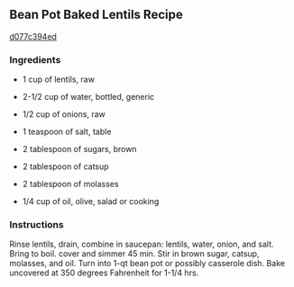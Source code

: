 ## Bean Pot Baked Lentils Recipe

[d077c394ed](http://cookeatshare.com/recipes/bean-pot-baked-lentils-16274)

### Ingredients

 - 1 cup of lentils, raw

 - 2-1/2 cup of water, bottled, generic

 - 1/2 cup of onions, raw

 - 1 teaspoon of salt, table

 - 2 tablespoon of sugars, brown

 - 2 tablespoon of catsup

 - 2 tablespoon of molasses

 - 1/4 cup of oil, olive, salad or cooking

### Instructions

Rinse lentils, drain, combine in saucepan: lentils, water, onion, and salt. Bring to boil. cover and simmer 45 min. Stir in brown sugar, catsup, molasses, and oil. Turn into 1-qt bean pot or possibly casserole dish. Bake uncovered at 350 degrees Fahrenheit for 1-1/4 hrs.